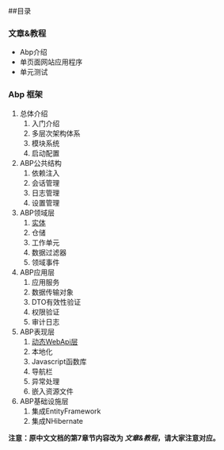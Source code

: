 ##目录

### 文章&教程
* Abp介绍
* 单页面网站应用程序
* 单元测试

### Abp 框架
1. 总体介绍
	1. 入门介绍
	2. 多层次架构体系
	3. 模块系统
	4. 启动配置
2. ABP公共结构
	1. 依赖注入
	2. 会话管理
	3. 日志管理
	4. 设置管理
3. ABP领域层
	1. [实体](https://github.com/ABPFrameWorkGroup/AbpDocument2Chinese/blob/master/Markdown/ABP领域层-实体.md)
	2. 仓储
	3. 工作单元
	4. 数据过滤器
	5. 领域事件
4. ABP应用层
	1. 应用服务
	2. 数据传输对象
	3. DTO有效性验证
	4. 权限验证
	5. 审计日志
5. ABP表现层
	1.  [动态WebApi层](https://github.com/ABPFrameWorkGroup/AbpDocument2Chinese/blob/master/Markdown/ABP展现层—动态WebApi层.md)
	2.  本地化
	3.  Javascript函数库
	4.  导航栏
	5.  异常处理
	6.  嵌入资源文件
6. ABP基础设施层
	1.  集成EntityFramework
	2.  集成NHibernate


**注意：原中文文档的第7章节内容改为 *文章&教程*，请大家注意对应。**
